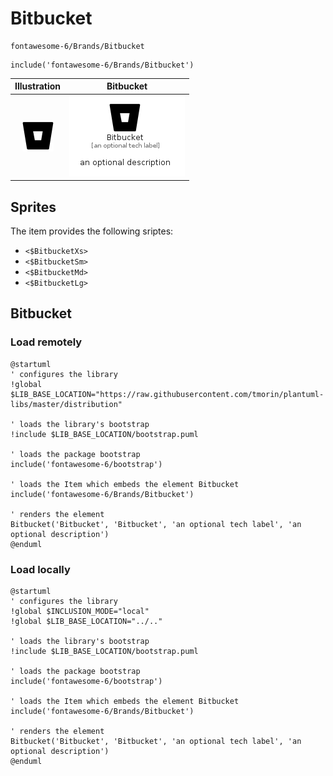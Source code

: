 # Bitbucket


```text
fontawesome-6/Brands/Bitbucket
```

```text
include('fontawesome-6/Brands/Bitbucket')
```



| Illustration | Bitbucket |
| :---: | :---: |
| ![illustration for Illustration](../../fontawesome-6/Brands/Bitbucket.png) | ![illustration for Bitbucket](../../fontawesome-6/Brands/Bitbucket.Local.png) |



## Sprites
The item provides the following sriptes:

- `<$BitbucketXs>`
- `<$BitbucketSm>`
- `<$BitbucketMd>`
- `<$BitbucketLg>`





## Bitbucket

### Load remotely
```plantuml
@startuml
' configures the library
!global $LIB_BASE_LOCATION="https://raw.githubusercontent.com/tmorin/plantuml-libs/master/distribution"

' loads the library's bootstrap
!include $LIB_BASE_LOCATION/bootstrap.puml

' loads the package bootstrap
include('fontawesome-6/bootstrap')

' loads the Item which embeds the element Bitbucket
include('fontawesome-6/Brands/Bitbucket')

' renders the element
Bitbucket('Bitbucket', 'Bitbucket', 'an optional tech label', 'an optional description')
@enduml
```

### Load locally
```plantuml
@startuml
' configures the library
!global $INCLUSION_MODE="local"
!global $LIB_BASE_LOCATION="../.."

' loads the library's bootstrap
!include $LIB_BASE_LOCATION/bootstrap.puml

' loads the package bootstrap
include('fontawesome-6/bootstrap')

' loads the Item which embeds the element Bitbucket
include('fontawesome-6/Brands/Bitbucket')

' renders the element
Bitbucket('Bitbucket', 'Bitbucket', 'an optional tech label', 'an optional description')
@enduml
```

